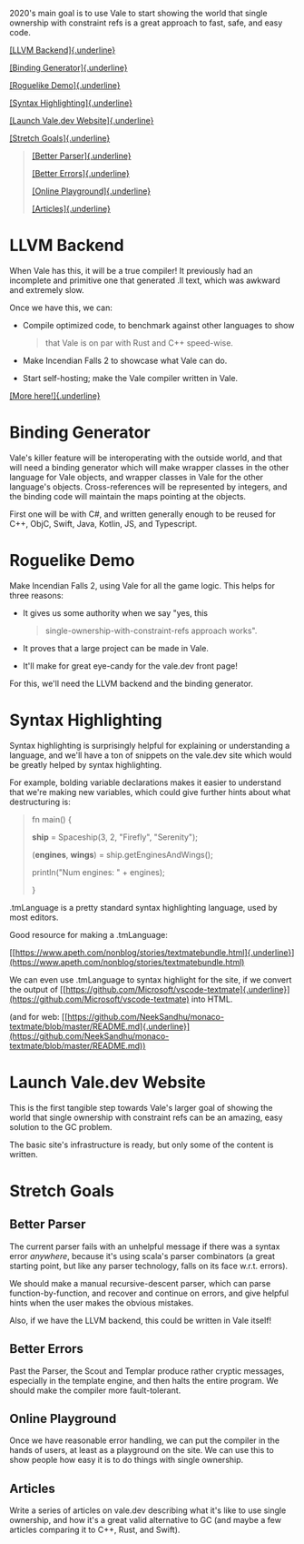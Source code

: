 2020\'s main goal is to use Vale to start showing the world that single
ownership with constraint refs is a great approach to fast, safe, and
easy code.

[[LLVM Backend]{.underline}](#llvm-backend)

[[Binding Generator]{.underline}](#binding-generator)

[[Roguelike Demo]{.underline}](#roguelike-demo)

[[Syntax Highlighting]{.underline}](#syntax-highlighting)

[[Launch Vale.dev Website]{.underline}](#launch-vale.dev-website)

[[Stretch Goals]{.underline}](#stretch-goals)

> [[Better Parser]{.underline}](#better-parser)
>
> [[Better Errors]{.underline}](#better-errors)
>
> [[Online Playground]{.underline}](#online-playground)
>
> [[Articles]{.underline}](#articles)

# LLVM Backend

When Vale has this, it will be a true compiler! It previously had an
incomplete and primitive one that generated .ll text, which was awkward
and extremely slow.

Once we have this, we can:

-   Compile optimized code, to benchmark against other languages to show
    > that Vale is on par with Rust and C++ speed-wise.

-   Make Incendian Falls 2 to showcase what Vale can do.

-   Start self-hosting; make the Vale compiler written in Vale.

[[More
here!]{.underline}](https://docs.google.com/document/d/1UocNPexTjZCMYLURqoBncc1JOcdO_c9RAnpRfVeIHDg/edit?usp=sharing)

# Binding Generator

Vale\'s killer feature will be interoperating with the outside world,
and that will need a binding generator which will make wrapper classes
in the other language for Vale objects, and wrapper classes in Vale for
the other language\'s objects. Cross-references will be represented by
integers, and the binding code will maintain the maps pointing at the
objects.

First one will be with C#, and written generally enough to be reused for
C++, ObjC, Swift, Java, Kotlin, JS, and Typescript.

# Roguelike Demo

Make Incendian Falls 2, using Vale for all the game logic. This helps
for three reasons:

-   It gives us some authority when we say \"yes, this
    > single-ownership-with-constraint-refs approach works\".

-   It proves that a large project can be made in Vale.

-   It\'ll make for great eye-candy for the vale.dev front page!

For this, we\'ll need the LLVM backend and the binding generator.

# Syntax Highlighting

Syntax highlighting is surprisingly helpful for explaining or
understanding a language, and we\'ll have a ton of snippets on the
vale.dev site which would be greatly helped by syntax highlighting.

For example, bolding variable declarations makes it easier to understand
that we\'re making new variables, which could give further hints about
what destructuring is:

> fn main() {
>
> **ship** = Spaceship(3, 2, \"Firefly\", \"Serenity\");
>
> (**engines**, **wings**) = ship.getEnginesAndWings();
>
> println(\"Num engines: \" + engines);
>
> }

.tmLanguage is a pretty standard syntax highlighting language, used by
most editors.

Good resource for making a .tmLanguage:

[[https://www.apeth.com/nonblog/stories/textmatebundle.html]{.underline}](https://www.apeth.com/nonblog/stories/textmatebundle.html)

We can even use .tmLanguage to syntax highlight for the site, if we
convert the output of
[[https://github.com/Microsoft/vscode-textmate]{.underline}](https://github.com/Microsoft/vscode-textmate)
into HTML.

(and for web:
[[https://github.com/NeekSandhu/monaco-textmate/blob/master/README.md]{.underline}](https://github.com/NeekSandhu/monaco-textmate/blob/master/README.md))

# Launch Vale.dev Website

This is the first tangible step towards Vale\'s larger goal of showing
the world that single ownership with constraint refs can be an amazing,
easy solution to the GC problem.

The basic site\'s infrastructure is ready, but only some of the content
is written.

# Stretch Goals

## Better Parser

The current parser fails with an unhelpful message if there was a syntax
error *anywhere*, because it\'s using scala\'s parser combinators (a
great starting point, but like any parser technology, falls on its face
w.r.t. errors).

We should make a manual recursive-descent parser, which can parse
function-by-function, and recover and continue on errors, and give
helpful hints when the user makes the obvious mistakes.

Also, if we have the LLVM backend, this could be written in Vale itself!

## Better Errors

Past the Parser, the Scout and Templar produce rather cryptic messages,
especially in the template engine, and then halts the entire program. We
should make the compiler more fault-tolerant.

## Online Playground

Once we have reasonable error handling, we can put the compiler in the
hands of users, at least as a playground on the site. We can use this to
show people how easy it is to do things with single ownership.

## Articles

Write a series of articles on vale.dev describing what it\'s like to use
single ownership, and how it\'s a great valid alternative to GC (and
maybe a few articles comparing it to C++, Rust, and Swift).
